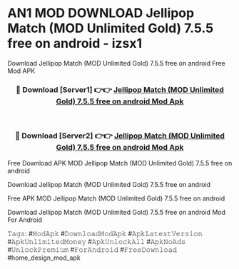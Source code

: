 # AN1 MOD DOWNLOAD Jellipop Match (MOD Unlimited Gold) 7.5.5 free on android - izsx1
Download Jellipop Match (MOD Unlimited Gold) 7.5.5 free on android Free Mod APK

<div align="center">
<h3>🔴 Download [Server1] 👉👉 <a href="https://apk-comot.site?title=Jellipop_Match_(MOD_Unlimited_Gold)_7.5.5_free_on_android">Jellipop Match (MOD Unlimited Gold) 7.5.5 free on android Mod Apk</a></h3><br>

<h3>🔴 Download [Server2] 👉👉 <a href="https://apk-comot.site?title=Jellipop_Match_(MOD_Unlimited_Gold)_7.5.5_free_on_android">Jellipop Match (MOD Unlimited Gold) 7.5.5 free on android Mod Apk</a></h3>
</div>


Free Download APK MOD Jellipop Match (MOD Unlimited Gold) 7.5.5 free on android

Download Jellipop Match (MOD Unlimited Gold) 7.5.5 free on android 

Free APK MOD Jellipop Match (MOD Unlimited Gold) 7.5.5 free on android 

Download Jellipop Match (MOD Unlimited Gold) 7.5.5 free on android Mod For Android

𝚃𝚊𝚐𝚜: #𝙼𝚘𝚍𝙰𝚙𝚔 #𝙳𝚘𝚠𝚗𝚕𝚘𝚊𝚍𝙼𝚘𝚍𝙰𝚙𝚔 #𝙰𝚙𝚔𝙻𝚊𝚝𝚎𝚜𝚝𝚅𝚎𝚛𝚜𝚒𝚘𝚗 #𝙰𝚙𝚔𝚄𝚗𝚕𝚒𝚖𝚒𝚝𝚎𝚍𝙼𝚘𝚗𝚎𝚢 #𝙰𝚙𝚔𝚄𝚗𝚕𝚘𝚌𝚔𝙰𝚕𝚕 #𝙰𝚙𝚔𝙽𝚘𝙰𝚍𝚜 #𝚄𝚗𝚕𝚘𝚌𝚔𝙿𝚛𝚎𝚖𝚒𝚞𝚖 #𝙵𝚘𝚛𝙰𝚗𝚍𝚛𝚘𝚒𝚍 #𝙵𝚛𝚎𝚎𝙳𝚘𝚠𝚗𝚕𝚘𝚊𝚍 #home_design_mod_apk